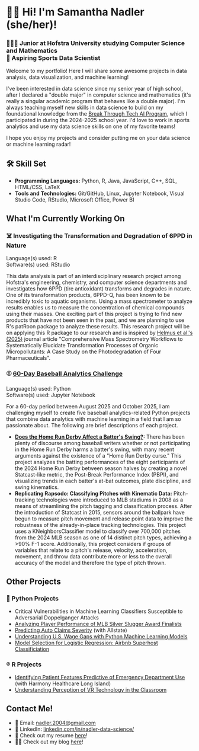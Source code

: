 # 👋🏻 Hi! I'm Samantha Nadler (she/her)!
### 👩🏻‍💻 Junior at Hofstra University studying Computer Science and Mathematics <br> 🏀 Aspiring Sports Data Scientist
Welcome to my portfolio! Here I will share some awesome projects in data analysis, data visualization, and machine learning!

I've been interested in data science since my senior year of high school, after I declared a "double major" in computer science and mathematics (it's really a singular academic program that behaves like a double major). I'm always teaching myself new skills in data science to build on my foundational knowledge from the [Break Through Tech AI Program](https://www.breakthroughtech.org/), which I participated in during the 2024-2025 school year. I'd love to work in sports analytics and use my data science skills on one of my favorite teams!

I hope you enjoy my projects and consider putting me on your data science or machine learning radar!

## 🛠️ Skill Set
- **Programming Languages:** Python, R, Java, JavaScript, C++, SQL, HTML/CSS, LaTeX
- **Tools and Technologies:** Git/GitHub, Linux, Jupyter Notebook, Visual Studio Code, RStudio, Microsoft Office, Power BI

## What I'm Currently Working On
### ☠️ Investigating the Transformation and Degradation of 6PPD in Nature
Language(s) used: R<br>
Software(s) used: RStudio

This data analysis is part of an interdisciplinary research project among Hofstra's engineering, chemistry, and computer science departments and investigates how 6PPD (tire antioxidant) transforms and degrades in nature. One of its transformation products, 6PPD-Q, has been known to be incredibly toxic to aquatic organisms. Using a mass spectrometer to analyze results enables us to measure the concentration of chemical compounds using their masses. One exciting part of this project is trying to find new products that have not been seen in the past, and we are planning to use R's patRoon package to analyze these results. This research project will be on applying this R package to our research and is inspired by [Helmus et al.'s (2025)](https://pubs.acs.org/doi/10.1021/acs.est.4c09121) journal article "Comprehensive Mass Spectrometry Workflows to Systematically Elucidate Transformation Processes of Organic Micropollutants: A Case Study on the Photodegradation of Four Pharmaceuticals".

### ⚾ [60-Day Baseball Analytics Challenge](https://github.com/sknadler/60-day-baseball-analytics-challenge)
Language(s) used: Python<br>
Software(s) used: Jupyter Notebook

For a 60-day period between August 2025 and October 2025, I am challenging myself to create five baseball analytics-related Python projects that combine data analytics with machine learning in a field that I am so passionate about. The following are brief descriptions of each project.

- **[Does the Home Run Derby Affect a Batter's Swing?](https://github.com/sknadler/60-day-baseball-analytics-challenge/tree/main/1.%20Does%20the%20Home%20Run%20Derby%20Affect%20a%20Batter's%20Swing%3F):** There has been plenty of discourse among baseball writers whether or not participating in the Home Run Derby harms a batter's swing, with many recent arguments against the existence of a "Home Run Derby curse." This project analyzes the batting performances of the eight participants of the 2024 Home Run Derby between season halves by creating a novel Statcast-like metric, the Post-Break Performance Index (PBPI), and visualizing trends in each batter's at-bat outcomes, plate discipline, and swing kinematics.
- **Replicating Rapsodo: Classifying Pitches with Kinematic Data:** Pitch-tracking technologies were introduced to MLB stadiums in 2008 as a means of streamlining the pitch tagging and classification process. After the introduction of Statcast in 2015, sensors around the ballpark have begun to measure pitch movement and release point data to improve the robustness of the already-in-place tracking technologies. This project uses a KNeighborsClassifier model to classify over 700,000 pitches from the 2024 MLB season as one of 14 distinct pitch types, achieving a >90% F-1 score. Additionally, this project considers if groups of variables that relate to a pitch's release, velocity, acceleration, movement, and throw data contribute more or less to the overall accuracy of the model and therefore the type of pitch thrown.

## Other Projects

### 🐍 Python Projects
- Critical Vulnerabilities in Machine Learning Classifiers Susceptible to Adversarial Doppelganger Attacks
- [Analyzing Player Performance of MLB Silver Slugger Award Finalists](https://github.com/samanthanadler/batting-trends-in-silver-sluggers)
- [Predicting Auto Claims Severity](https://github.com/Allstate1A-BTT/Allstate1A-Studio-Project) (with Allstate)
- [Understanding U.S. Wage Gaps with Python Machine Learning Models](https://github.com/samanthanadler/income-prediction)
- [Model Selection for Logistic Regression: Airbnb Superhost Classificiation](https://github.com/samanthanadler/airbnb-superhost-classification)

### ®️ R Projects
- [Identifying Patient Features Predictive of Emergency Department Use](https://github.com/sknadler/math-138-harmony-healthcare) (with Harmony Healthcare Long Island)
- [Understanding Perception of VR Technology in the Classroom](https://github.com/samanthanadler/vr-usage-in-education)

## Contact Me!
- 📧 Email: [nadler.2004@gmail.com](mailto:nadler.2004@gmail.com)
- 🔗 LinkedIn: [linkedin.com/in/nadler-data-science/](https://www.linkedin.com/in/nadler-data-science/)
- 📄 Check out my resume [here](https://drive.google.com/file/d/1y_7F0jc4c7Zi8zBey72tuRF1h6mhj1uO/view?usp=sharing)!
- ✍🏻 Check out my blog [here](https://medium.com/@samanthanadler)!


<!---
samanthanadler/samanthanadler is a ✨ special ✨ repository because its `README.md` (this file) appears on your GitHub profile.
You can click the Preview link to take a look at your changes.
--->
